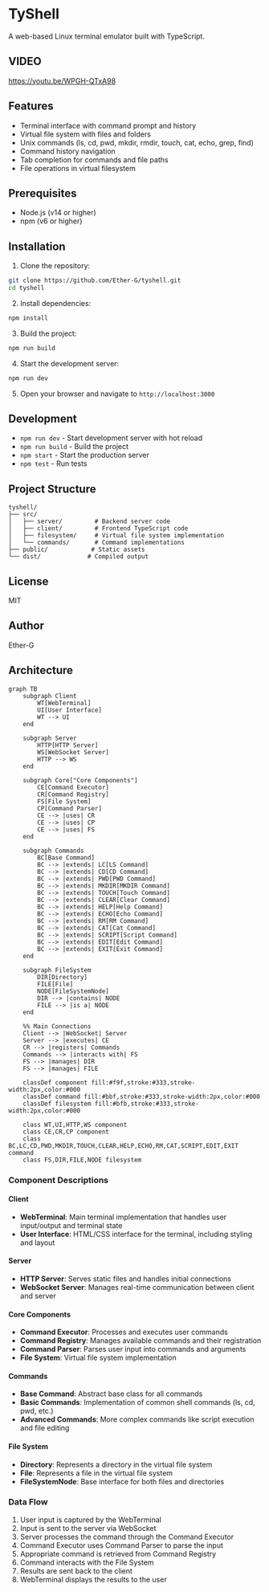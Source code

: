 # TyShell

A web-based Linux terminal emulator built with TypeScript.

## VIDEO
https://youtu.be/WPGH-QTxA98

## Features

- Terminal interface with command prompt and history
- Virtual file system with files and folders
- Unix commands (ls, cd, pwd, mkdir, rmdir, touch, cat, echo, grep, find)
- Command history navigation
- Tab completion for commands and file paths
- File operations in virtual filesystem

## Prerequisites

- Node.js (v14 or higher)
- npm (v6 or higher)

## Installation

1. Clone the repository:
```bash
git clone https://github.com/Ether-G/tyshell.git
cd tyshell
```

2. Install dependencies:
```bash
npm install
```

3. Build the project:
```bash
npm run build
```

4. Start the development server:
```bash
npm run dev
```

5. Open your browser and navigate to `http://localhost:3000`

## Development

- `npm run dev` - Start development server with hot reload
- `npm run build` - Build the project
- `npm start` - Start the production server
- `npm test` - Run tests

## Project Structure

```
tyshell/
├── src/
│   ├── server/         # Backend server code
│   ├── client/         # Frontend TypeScript code
│   ├── filesystem/     # Virtual file system implementation
│   └── commands/       # Command implementations
├── public/            # Static assets
└── dist/             # Compiled output
```

## License

MIT

## Author

Ether-G

## Architecture

```mermaid
graph TB
    subgraph Client
        WT[WebTerminal]
        UI[User Interface]
        WT --> UI
    end

    subgraph Server
        HTTP[HTTP Server]
        WS[WebSocket Server]
        HTTP --> WS
    end

    subgraph Core["Core Components"]
        CE[Command Executor]
        CR[Command Registry]
        FS[File System]
        CP[Command Parser]
        CE --> |uses| CR
        CE --> |uses| CP
        CE --> |uses| FS
    end

    subgraph Commands
        BC[Base Command]
        BC --> |extends| LC[LS Command]
        BC --> |extends| CD[CD Command]
        BC --> |extends| PWD[PWD Command]
        BC --> |extends| MKDIR[MKDIR Command]
        BC --> |extends| TOUCH[Touch Command]
        BC --> |extends| CLEAR[Clear Command]
        BC --> |extends| HELP[Help Command]
        BC --> |extends| ECHO[Echo Command]
        BC --> |extends| RM[RM Command]
        BC --> |extends| CAT[Cat Command]
        BC --> |extends| SCRIPT[Script Command]
        BC --> |extends| EDIT[Edit Command]
        BC --> |extends| EXIT[Exit Command]
    end

    subgraph FileSystem
        DIR[Directory]
        FILE[File]
        NODE[FileSystemNode]
        DIR --> |contains| NODE
        FILE --> |is a| NODE
    end

    %% Main Connections
    Client --> |WebSocket| Server
    Server --> |executes| CE
    CR --> |registers| Commands
    Commands --> |interacts with| FS
    FS --> |manages| DIR
    FS --> |manages| FILE

    classDef component fill:#f9f,stroke:#333,stroke-width:2px,color:#000
    classDef command fill:#bbf,stroke:#333,stroke-width:2px,color:#000
    classDef filesystem fill:#bfb,stroke:#333,stroke-width:2px,color:#000

    class WT,UI,HTTP,WS component
    class CE,CR,CP component
    class BC,LC,CD,PWD,MKDIR,TOUCH,CLEAR,HELP,ECHO,RM,CAT,SCRIPT,EDIT,EXIT command
    class FS,DIR,FILE,NODE filesystem
```

### Component Descriptions

#### Client
- **WebTerminal**: Main terminal implementation that handles user input/output and terminal state
- **User Interface**: HTML/CSS interface for the terminal, including styling and layout

#### Server
- **HTTP Server**: Serves static files and handles initial connections
- **WebSocket Server**: Manages real-time communication between client and server

#### Core Components
- **Command Executor**: Processes and executes user commands
- **Command Registry**: Manages available commands and their registration
- **Command Parser**: Parses user input into commands and arguments
- **File System**: Virtual file system implementation

#### Commands
- **Base Command**: Abstract base class for all commands
- **Basic Commands**: Implementation of common shell commands (ls, cd, pwd, etc.)
- **Advanced Commands**: More complex commands like script execution and file editing

#### File System
- **Directory**: Represents a directory in the virtual file system
- **File**: Represents a file in the virtual file system
- **FileSystemNode**: Base interface for both files and directories

### Data Flow
1. User input is captured by the WebTerminal
2. Input is sent to the server via WebSocket
3. Server processes the command through the Command Executor
4. Command Executor uses Command Parser to parse the input
5. Appropriate command is retrieved from Command Registry
6. Command interacts with the File System
7. Results are sent back to the client
8. WebTerminal displays the results to the user
